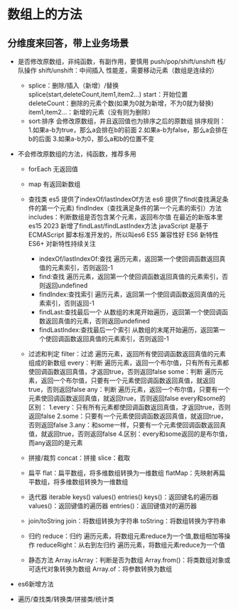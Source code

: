 # 数组上的方法

## 分维度来回答，带上业务场景

- 是否修改原数组，非纯函数，有副作用，要慎用
    push/pop/shift/unshift 栈/队操作
    shift/unshift：中间插入  性能差，需要移动元素（数组是连续的）
    - splice：删除/插入（新增）/替换 
        splice(start,deleteCount,item1,item2...)
        start：开始位置
        deleteCount：删除的元素个数(如果为0就为新增，不为0就为替换)
        item1,item2...：新增的元素（没有则为删除）
    - sort:排序
      会修改原数组，并且返回值也为排序之后的原数组
      排序规则：
      1.如果a-b为true，那么a会排在b的前面
      2.如果a-b为false，那么a会排在b的后面
      3.如果a-b为0，那么a和b的位置不变

- 不会修改原数组的方法，纯函数，推荐多用
    - forEach 无返回值
    - map 有返回新数组
    - 查找类
      es5 提供了indexOf/lastIndexOf方法
      es6 提供了find(查找满足条件的第一个元素)
          findIndex（查找满足条件的第一个元素的索引）方法
      includes：判断数组是否包含某个元素，返回布尔值
      在最近的新版本里es15 2023 新增了findLast/findLastIndex方法
      javaScript 是基于ECMAScript 脚本标准开发的，所以叫es6
      ES5 兼容性好
      ES6 新特性
      ES6+ 对新特性持续关注


      - indexOf/lastIndexOf:查找 遍历元素，返回第一个使回调函数返回真值的元素索引，否则返回-1
      - find:查找 遍历元素，返回第一个使回调函数返回真值的元素索引，否则返回undefined
      - findIndex:查找索引 遍历元素，返回第一个使回调函数返回真值的元素索引，否则返回-1
      - findLast:查找最后一个 从数组的末尾开始遍历，返回第一个使回调函数返回真值的元素，否则返回undefined
      - findLastIndex:查找最后一个索引 从数组的末尾开始遍历，返回第一个使回调函数返回真值的元素索引，否则返回-1

    - 过滤和判定
      filter：过滤 遍历元素，返回所有使回调函数返回真值的元素组成的新数组
      every：判断 遍历元素，返回一个布尔值，只有所有元素都使回调函数返回真值，才返回true，否则返回false
      some：判断 遍历元素，返回一个布尔值，只要有一个元素使回调函数返回真值，就返回true，否则返回false
      any：判断 遍历元素，返回一个布尔值，只要有一个元素使回调函数返回真值，就返回true，否则返回false
      every和some的区别：
      1.every：只有所有元素都使回调函数返回真值，才返回true，否则返回false
      2.some：只要有一个元素使回调函数返回真值，就返回true，否则返回false
      3.any：和some一样，只要有一个元素使回调函数返回真值，就返回true，否则返回false
      4.区别：every和some返回的是布尔值，而any返回的是元素
    - 拼接/裁剪
      concat：拼接
      slice：截取
    - 扁平
      flat：扁平数组，将多维数组转换为一维数组
      flatMap：先映射再扁平数组，将多维数组转换为一维数组
    - 迭代器 iterable
      keys() values() entries()
      keys()：返回键名的遍历器
      values()：返回键值的遍历器
      entries()：返回键值对的遍历器
    - join/toString
      join：将数组转换为字符串
      toString：将数组转换为字符串
    - 归约
      reduce：归约 遍历元素，将数组元素reduce为一个值,数组相加等操作
      reduceRight：从右到左归约 遍历元素，将数组元素reduce为一个值
    - 静态方法
      Array.isArray：判断是否为数组
      Array.from()：将类数组对象或可迭代对象转换为数组
      Array.of：将参数转换为数组

- es6新增方法
- 遍历/查找类/转换类/拼接类/统计类